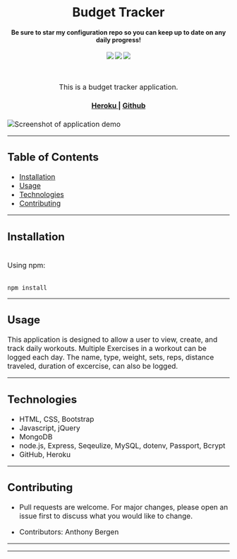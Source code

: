 <h1 align="center">
Budget Tracker
</h1>
<h4 align="center" style="margin-bottom:10px">Be sure to star my configuration repo so you can keep up to date on any daily progress!</h4>
<div align="center">
  <h4>
    </a>
    <a href="https://github.com/adbergen/budget-tracker/stargazers"><img src="https://img.shields.io/github/stars/adbergen/budget-tracker.svg?style=plasticr"/></a>
    <a href="https://github.com/adbergen/budget-tracker/commits/master"><img src="https://img.shields.io/github/last-commit/adbergen/budget-tracker.svg?style=plasticr"/></a>
        <a href="https://github.com/adbergen/budget-tracker/commits/master"><img src="https://img.shields.io/github/commit-activity/y/adbergen/budget-tracker.svg?style=plasticr"/></a>
</h4>
<br>
</div>
<p align="center"><font size="3">
This is a budget tracker application.</p>
<div align="center"><a name="menu"></a>
  <h4>
    <a href="#">
      Heroku
    </a>
    <span> | </span>
    <a href="https://github.com/adbergen/budget-tracker">
      Github
    </a>

  </h4>
</div>

![Screenshot of application demo](public/img//demo.png)

<hr>

## Table of Contents

- [Installation](#installation)
- [Usage](#usage)
- [Technologies](#technologies)
- [Contributing](#contributing)

<hr>

## Installation

<br>
Using npm:

<br>
<br>

    npm install

<hr>

## Usage

<p> This application is designed to allow a user to view, create, and track daily workouts. Multiple Exercises in a workout can be logged each day. The name, type, weight, sets, reps, distance traveled, duration of excercise, can also be logged.

<hr>

## Technologies

<ul>
<li>HTML, CSS, Bootstrap</li>
<li>Javascript, jQuery</li>
<li>MongoDB</li>
<li>node.js, Express, Seqeulize, MySQL, dotenv, Passport, Bcrypt</li>
<li>GitHub, Heroku</li>
</ul>

<hr>

## Contributing

- Pull requests are welcome. For major changes, please open an issue first to discuss what you would like to change.

- Contributors: Anthony Bergen

<hr><hr>

